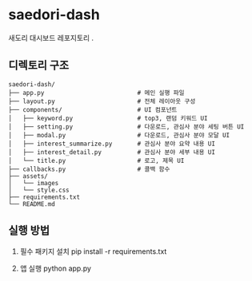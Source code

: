 # saedori-dash
새도리 대시보드 레포지토리
.


## 디렉토리 구조

```
saedori-dash/
├── app.py                          # 메인 실행 파일
├── layout.py                       # 전체 레이아웃 구성
├── components/                     # UI 컴포넌트
│   ├── keyword.py                  # top3, 랜덤 키워드 UI
│   ├── setting.py                  # 다운로드, 관심사 분야 세팅 버튼 UI
│   ├── modal.py                    # 다운로드, 관심사 분야 모달 UI
│   ├── interest_summarize.py       # 관심사 분야 요약 내용 UI
│   ├── interest_detail.py          # 관심사 분야 세부 내용 UI
│   └── title.py                    # 로고, 제목 UI
├── callbacks.py                    # 콜백 함수
├── assets/      
│   └── images           
│   └── style.css
├── requirements.txt                
└── README.md                       
```



## 실행 방법

1. 필수 패키지 설치
pip install -r requirements.txt

2. 앱 실행
python app.py
